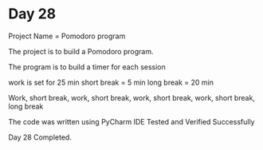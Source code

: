 # Day 28

Project Name = Pomodoro program

The project is to build a Pomodoro program.

The program is to build a timer for each session

work is set for 25 min
short break = 5 min
long break = 20 min

Work, short break, work, short break, work, short break, work, short break, long break

The code was written using PyCharm IDE
Tested and Verified Successfully

Day 28 Completed.
